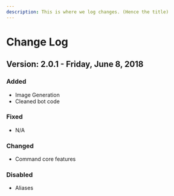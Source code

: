 ```yaml
---
description: This is where we log changes. (Hence the title)
---
```


# Change Log

## 

## Version: 2.0.1 - Friday, June 8, 2018

### Added

* Image Generation
* Cleaned bot code

### Fixed

* N/A

### Changed

* Command core features

### Disabled

* Aliases



